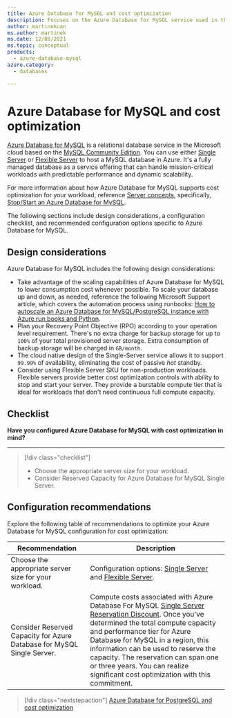 ```yaml
---
title: Azure Database for MySQL and cost optimization
description: Focuses on the Azure Database for MySQL service used in the Data solution to provide best-practice, configuration recommendations, and design considerations related to Cost Optimization.
author: martinekuan
ms.author: martinek
ms.date: 12/08/2021
ms.topic: conceptual
products:
  - azure-database-mysql
azure.category:
  - databases

---
```


# Azure Database for MySQL and cost optimization

[Azure Database for MySQL](/azure/mysql/overview) is a relational database service in the Microsoft cloud based on the [MySQL Community Edition](https://www.mysql.com/products/community/). You can use either [Single Server](/azure/mysql/single-server-overview) or [Flexible Server](/azure/mysql/flexible-server/overview) to host a MySQL database in Azure. It's a fully managed database as a service offering that can handle mission-critical workloads with predictable performance and dynamic scalability.

For more information about how Azure Database for MySQL supports cost optimization for your workload, reference [Server concepts](/azure/mysql/concepts-servers), specifically, [Stop/Start an Azure Database for MySQL](/azure/mysql/concepts-servers#stopstart-an-azure-database-for-mysql).

The following sections include design considerations, a configuration checklist, and recommended configuration options specific to Azure Database for MySQL.

## Design considerations

Azure Database for MySQL includes the following design considerations:

- Take advantage of the scaling capabilities of Azure Database for MySQL to lower consumption cost whenever possible. To scale your database up and down, as needed, reference the following Microsoft Support article, which covers the automation process using runbooks: [How to autoscale an Azure Database for MySQL/PostgreSQL instance with Azure run books and Python](https://techcommunity.microsoft.com/t5/azure-database-support-blog/how-to-auto-scale-an-azure-database-for-mysql-postgresql/ba-p/369177).
- Plan your Recovery Point Objective (RPO) according to your operation level requirement. There's no extra charge for backup storage for up to `100%` of your total provisioned server storage. Extra consumption of backup storage will be charged in `GB/month`.
- The cloud native design of the Single-Server service allows it to support `99.99%` of availability, eliminating the cost of passive *hot* standby.
- Consider using Flexible Server SKU for non-production workloads. Flexible servers provide better cost optimization controls with ability to stop and start your server. They provide a burstable compute tier that is ideal for workloads that don't need continuous full compute capacity.

## Checklist

**Have you configured Azure Database for MySQL with cost optimization in mind?**
***

> [!div class="checklist"]
> - Choose the appropriate server size for your workload.
> - Consider Reserved Capacity for Azure Database for MySQL Single Server.

## Configuration recommendations

Explore the following table of recommendations to optimize your Azure Database for MySQL configuration for cost optimization:

|Recommendation|Description|
|--------------|-----------|
|Choose the appropriate server size for your workload.|Configuration options: [Single Server](/azure/mysql/concepts-pricing-tiers) and [Flexible Server](/azure/mysql/flexible-server/concepts-compute-storage).|
|Consider Reserved Capacity for Azure Database for MySQL Single Server.|Compute costs associated with Azure Database For MySQL [Single Server Reservation Discount](/azure/mysql/concept-reserved-pricing). Once you've determined the total compute capacity and performance tier for Azure Database for MySQL in a region, this information can be used to reserve the capacity. The reservation can span one or three years. You can realize significant cost optimization with this commitment.|

> [!div class="nextstepaction"]
> [Azure Database for PostgreSQL and cost optimization](postgresql.md)
